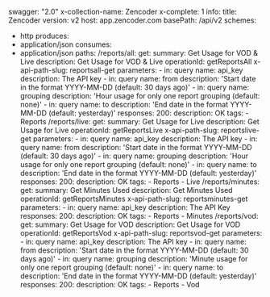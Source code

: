 swagger: "2.0"
x-collection-name: Zencoder
x-complete: 1
info:
  title: Zencoder
  version: v2
host: app.zencoder.com
basePath: /api/v2
schemes:
- http
produces:
- application/json
consumes:
- application/json
paths:
  /reports/all:
    get:
      summary: Get Usage for VOD & Live
      description: Get Usage for VOD & Live
      operationId: getReportsAll
      x-api-path-slug: reportsall-get
      parameters:
      - in: query
        name: api_key
        description: The API key
      - in: query
        name: from
        description: 'Start date in the format YYYY-MM-DD (default: 30 days ago)'
      - in: query
        name: grouping
        description: 'Hour usage for only one report grouping (default: none)'
      - in: query
        name: to
        description: 'End date in the format YYYY-MM-DD (default: yesterday)'
      responses:
        200:
          description: OK
      tags:
      - Reports
  /reports/live:
    get:
      summary: Get Usage for Live
      description: Get Usage for Live
      operationId: getReportsLive
      x-api-path-slug: reportslive-get
      parameters:
      - in: query
        name: api_key
        description: The API key
      - in: query
        name: from
        description: 'Start date in the format YYYY-MM-DD (default: 30 days ago)'
      - in: query
        name: grouping
        description: 'Hour usage for only one report grouping (default: none)'
      - in: query
        name: to
        description: 'End date in the format YYYY-MM-DD (default: yesterday)'
      responses:
        200:
          description: OK
      tags:
      - Reports
      - Live
  /reports/minutes:
    get:
      summary: Get Minutes Used
      description: Get Minutes Used
      operationId: getReportsMinutes
      x-api-path-slug: reportsminutes-get
      parameters:
      - in: query
        name: api_key
        description: The API Key
      responses:
        200:
          description: OK
      tags:
      - Reports
      - Minutes
  /reports/vod:
    get:
      summary: Get Usage for VOD
      description: Get Usage for VOD
      operationId: getReportsVod
      x-api-path-slug: reportsvod-get
      parameters:
      - in: query
        name: api_key
        description: The API key
      - in: query
        name: from
        description: 'Start date in the format YYYY-MM-DD (default: 30 days ago)'
      - in: query
        name: grouping
        description: 'Minute usage for only one report grouping (default: none)'
      - in: query
        name: to
        description: 'End date in the format YYYY-MM-DD (default: yesterday)'
      responses:
        200:
          description: OK
      tags:
      - Reports
      - Vod
